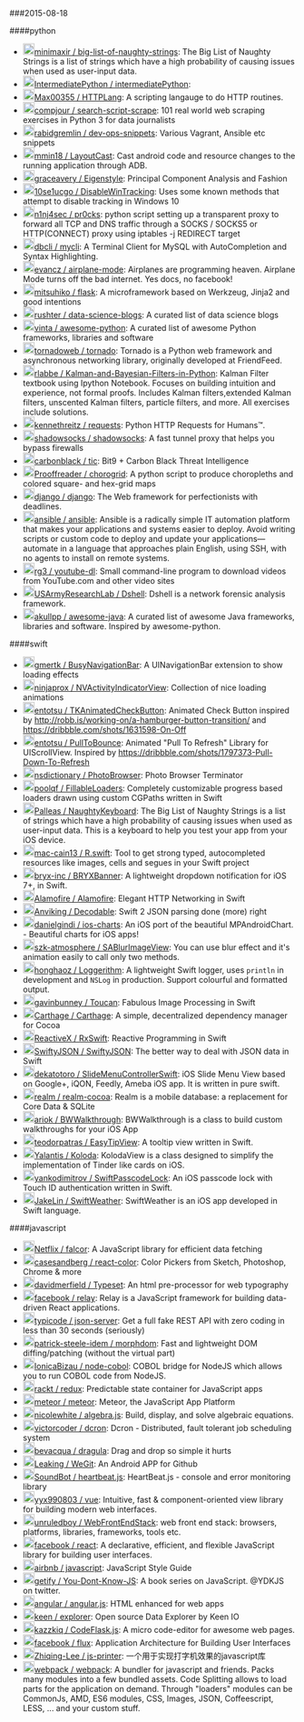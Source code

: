 ###2015-08-18

####python
* <img src='https://avatars3.githubusercontent.com/u/2179708?v=3&s=40' height='20' width='20'>[minimaxir / big-list-of-naughty-strings](https://github.com/minimaxir/big-list-of-naughty-strings): The Big List of Naughty Strings is a list of strings which have a high probability of causing issues when used as user-input data.
* <img src='https://avatars0.githubusercontent.com/u/3696393?v=3&s=40' height='20' width='20'>[IntermediatePython / intermediatePython](https://github.com/IntermediatePython/intermediatePython): 
* <img src='https://avatars0.githubusercontent.com/u/1633507?v=3&s=40' height='20' width='20'>[Max00355 / HTTPLang](https://github.com/Max00355/HTTPLang): A scripting langauge to do HTTP routines.
* <img src='https://avatars1.githubusercontent.com/u/121520?v=3&s=40' height='20' width='20'>[compjour / search-script-scrape](https://github.com/compjour/search-script-scrape): 101 real world web scraping exercises in Python 3 for data journalists
* <img src='https://avatars0.githubusercontent.com/u/444906?v=3&s=40' height='20' width='20'>[rabidgremlin / dev-ops-snippets](https://github.com/rabidgremlin/dev-ops-snippets): Various Vagrant, Ansible etc snippets
* <img src='https://avatars0.githubusercontent.com/u/748883?v=3&s=40' height='20' width='20'>[mmin18 / LayoutCast](https://github.com/mmin18/LayoutCast): Cast android code and resource changes to the running application through ADB.
* <img src='https://avatars1.githubusercontent.com/u/5048800?v=3&s=40' height='20' width='20'>[graceavery / Eigenstyle](https://github.com/graceavery/Eigenstyle): Principal Component Analysis and Fashion
* <img src='https://avatars3.githubusercontent.com/u/605854?v=3&s=40' height='20' width='20'>[10se1ucgo / DisableWinTracking](https://github.com/10se1ucgo/DisableWinTracking): Uses some known methods that attempt to disable tracking in Windows 10
* <img src='https://avatars2.githubusercontent.com/u/12549318?v=3&s=40' height='20' width='20'>[n1nj4sec / pr0cks](https://github.com/n1nj4sec/pr0cks): python script setting up a transparent proxy to forward all TCP and DNS traffic through a SOCKS / SOCKS5 or HTTP(CONNECT) proxy using iptables -j REDIRECT target
* <img src='https://avatars1.githubusercontent.com/u/49260?v=3&s=40' height='20' width='20'>[dbcli / mycli](https://github.com/dbcli/mycli): A Terminal Client for MySQL with AutoCompletion and Syntax Highlighting.
* <img src='https://avatars2.githubusercontent.com/u/1658058?v=3&s=40' height='20' width='20'>[evancz / airplane-mode](https://github.com/evancz/airplane-mode): Airplanes are programming heaven. Airplane Mode turns off the bad internet. Yes docs, no facebook!
* <img src='https://avatars1.githubusercontent.com/u/7396?v=3&s=40' height='20' width='20'>[mitsuhiko / flask](https://github.com/mitsuhiko/flask): A microframework based on Werkzeug, Jinja2 and good intentions
* <img src='https://avatars2.githubusercontent.com/u/3187951?v=3&s=40' height='20' width='20'>[rushter / data-science-blogs](https://github.com/rushter/data-science-blogs): A curated list of data science blogs
* <img src='https://avatars3.githubusercontent.com/u/652070?v=3&s=40' height='20' width='20'>[vinta / awesome-python](https://github.com/vinta/awesome-python): A curated list of awesome Python frameworks, libraries and software
* <img src='https://avatars0.githubusercontent.com/u/160562?v=3&s=40' height='20' width='20'>[tornadoweb / tornado](https://github.com/tornadoweb/tornado): Tornado is a Python web framework and asynchronous networking library, originally developed at FriendFeed.
* <img src='https://avatars3.githubusercontent.com/u/5308143?v=3&s=40' height='20' width='20'>[rlabbe / Kalman-and-Bayesian-Filters-in-Python](https://github.com/rlabbe/Kalman-and-Bayesian-Filters-in-Python): Kalman Filter textbook using Ipython Notebook. Focuses on building intuition and experience, not formal proofs. Includes Kalman filters,extended Kalman filters, unscented Kalman filters, particle filters, and more. All exercises include solutions.
* <img src='https://avatars2.githubusercontent.com/u/119893?v=3&s=40' height='20' width='20'>[kennethreitz / requests](https://github.com/kennethreitz/requests): Python HTTP Requests for Humans™.
* <img src='https://avatars0.githubusercontent.com/u/1073082?v=3&s=40' height='20' width='20'>[shadowsocks / shadowsocks](https://github.com/shadowsocks/shadowsocks): A fast tunnel proxy that helps you bypass firewalls
* <img src='https://avatars0.githubusercontent.com/u/4951565?v=3&s=40' height='20' width='20'>[carbonblack / tic](https://github.com/carbonblack/tic): Bit9 + Carbon Black Threat Intelligence
* <img src='https://avatars1.githubusercontent.com/u/6461717?v=3&s=40' height='20' width='20'>[Prooffreader / chorogrid](https://github.com/Prooffreader/chorogrid): A python script to produce choropleths and colored square- and hex-grid maps
* <img src='https://avatars3.githubusercontent.com/u/180401?v=3&s=40' height='20' width='20'>[django / django](https://github.com/django/django): The Web framework for perfectionists with deadlines.
* <img src='https://avatars3.githubusercontent.com/u/17700?v=3&s=40' height='20' width='20'>[ansible / ansible](https://github.com/ansible/ansible): Ansible is a radically simple IT automation platform that makes your applications and systems easier to deploy. Avoid writing scripts or custom code to deploy and update your applications— automate in a language that approaches plain English, using SSH, with no agents to install on remote systems.
* <img src='https://avatars1.githubusercontent.com/u/779568?v=3&s=40' height='20' width='20'>[rg3 / youtube-dl](https://github.com/rg3/youtube-dl): Small command-line program to download videos from YouTube.com and other video sites
* <img src='https://avatars1.githubusercontent.com/u/9535039?v=3&s=40' height='20' width='20'>[USArmyResearchLab / Dshell](https://github.com/USArmyResearchLab/Dshell): Dshell is a network forensic analysis framework.
* <img src='https://avatars1.githubusercontent.com/u/4538351?v=3&s=40' height='20' width='20'>[akullpp / awesome-java](https://github.com/akullpp/awesome-java): A curated list of awesome Java frameworks, libraries and software. Inspired by awesome-python.

####swift
* <img src='https://avatars3.githubusercontent.com/u/907281?v=3&s=40' height='20' width='20'>[gmertk / BusyNavigationBar](https://github.com/gmertk/BusyNavigationBar): A UINavigationBar extension to show loading effects
* <img src='https://avatars0.githubusercontent.com/u/4948012?v=3&s=40' height='20' width='20'>[ninjaprox / NVActivityIndicatorView](https://github.com/ninjaprox/NVActivityIndicatorView): Collection of nice loading animations
* <img src='https://avatars3.githubusercontent.com/u/2075801?v=3&s=40' height='20' width='20'>[entotsu / TKAnimatedCheckButton](https://github.com/entotsu/TKAnimatedCheckButton): Animated Check Button inspired by http://robb.is/working-on/a-hamburger-button-transition/ and https://dribbble.com/shots/1631598-On-Off
* <img src='https://avatars3.githubusercontent.com/u/2075801?v=3&s=40' height='20' width='20'>[entotsu / PullToBounce](https://github.com/entotsu/PullToBounce): Animated "Pull To Refresh" Library for UIScrollView. Inspired by https://dribbble.com/shots/1797373-Pull-Down-To-Refresh
* <img src='https://avatars1.githubusercontent.com/u/8357630?v=3&s=40' height='20' width='20'>[nsdictionary / PhotoBrowser](https://github.com/nsdictionary/PhotoBrowser): Photo Browser Terminator
* <img src='https://avatars1.githubusercontent.com/u/7887319?v=3&s=40' height='20' width='20'>[poolqf / FillableLoaders](https://github.com/poolqf/FillableLoaders): Completely customizable progress based loaders drawn using custom CGPaths written in Swift
* <img src='https://avatars3.githubusercontent.com/u/48797?v=3&s=40' height='20' width='20'>[Palleas / NaughtyKeyboard](https://github.com/Palleas/NaughtyKeyboard): The Big List of Naughty Strings is a list of strings which have a high probability of causing issues when used as user-input data. This is a keyboard to help you test your app from your iOS device.
* <img src='https://avatars0.githubusercontent.com/u/618233?v=3&s=40' height='20' width='20'>[mac-cain13 / R.swift](https://github.com/mac-cain13/R.swift): Tool to get strong typed, autocompleted resources like images, cells and segues in your Swift project
* <img src='https://avatars0.githubusercontent.com/u/853032?v=3&s=40' height='20' width='20'>[bryx-inc / BRYXBanner](https://github.com/bryx-inc/BRYXBanner): A lightweight dropdown notification for iOS 7+, in Swift.
* <img src='https://avatars3.githubusercontent.com/u/7659?v=3&s=40' height='20' width='20'>[Alamofire / Alamofire](https://github.com/Alamofire/Alamofire): Elegant HTTP Networking in Swift
* <img src='https://avatars2.githubusercontent.com/u/304423?v=3&s=40' height='20' width='20'>[Anviking / Decodable](https://github.com/Anviking/Decodable): Swift 2 JSON parsing done (more) right
* <img src='https://avatars1.githubusercontent.com/u/366926?v=3&s=40' height='20' width='20'>[danielgindi / ios-charts](https://github.com/danielgindi/ios-charts): An iOS port of the beautiful MPAndroidChart. - Beautiful charts for iOS apps!
* <img src='https://avatars1.githubusercontent.com/u/2082134?v=3&s=40' height='20' width='20'>[szk-atmosphere / SABlurImageView](https://github.com/szk-atmosphere/SABlurImageView): You can use blur effect and it's animation easily to call only two methods.
* <img src='https://avatars0.githubusercontent.com/u/3926785?v=3&s=40' height='20' width='20'>[honghaoz / Loggerithm](https://github.com/honghaoz/Loggerithm): A lightweight Swift logger, uses `println` in development and `NSLog` in production. Support colourful and formatted output.
* <img src='https://avatars1.githubusercontent.com/u/409207?v=3&s=40' height='20' width='20'>[gavinbunney / Toucan](https://github.com/gavinbunney/Toucan): Fabulous Image Processing in Swift
* <img src='https://avatars1.githubusercontent.com/u/432536?v=3&s=40' height='20' width='20'>[Carthage / Carthage](https://github.com/Carthage/Carthage): A simple, decentralized dependency manager for Cocoa
* <img src='https://avatars3.githubusercontent.com/u/1641148?v=3&s=40' height='20' width='20'>[ReactiveX / RxSwift](https://github.com/ReactiveX/RxSwift): Reactive Programming in Swift
* <img src='https://avatars0.githubusercontent.com/u/272929?v=3&s=40' height='20' width='20'>[SwiftyJSON / SwiftyJSON](https://github.com/SwiftyJSON/SwiftyJSON): The better way to deal with JSON data in Swift
* <img src='https://avatars0.githubusercontent.com/u/1631488?v=3&s=40' height='20' width='20'>[dekatotoro / SlideMenuControllerSwift](https://github.com/dekatotoro/SlideMenuControllerSwift): iOS Slide Menu View based on Google+, iQON, Feedly, Ameba iOS app. It is written in pure swift.
* <img src='https://avatars1.githubusercontent.com/u/474794?v=3&s=40' height='20' width='20'>[realm / realm-cocoa](https://github.com/realm/realm-cocoa): Realm is a mobile database: a replacement for Core Data & SQLite
* <img src='https://avatars0.githubusercontent.com/u/514560?v=3&s=40' height='20' width='20'>[ariok / BWWalkthrough](https://github.com/ariok/BWWalkthrough): BWWalkthrough is a class to build custom walkthroughs for your iOS App
* <img src='https://avatars0.githubusercontent.com/u/5859487?v=3&s=40' height='20' width='20'>[teodorpatras / EasyTipView](https://github.com/teodorpatras/EasyTipView): A tooltip view written in Swift.
* <img src='https://avatars0.githubusercontent.com/u/839819?v=3&s=40' height='20' width='20'>[Yalantis / Koloda](https://github.com/Yalantis/Koloda): KolodaView is a class designed to simplify the implementation of Tinder like cards on iOS.
* <img src='https://avatars0.githubusercontent.com/u/2021265?v=3&s=40' height='20' width='20'>[yankodimitrov / SwiftPasscodeLock](https://github.com/yankodimitrov/SwiftPasscodeLock): An iOS passcode lock with Touch ID authentication written in Swift.
* <img src='https://avatars2.githubusercontent.com/u/573856?v=3&s=40' height='20' width='20'>[JakeLin / SwiftWeather](https://github.com/JakeLin/SwiftWeather): SwiftWeather is an iOS app developed in Swift language.

####javascript
* <img src='https://avatars1.githubusercontent.com/u/4458174?v=3&s=40' height='20' width='20'>[Netflix / falcor](https://github.com/Netflix/falcor): A JavaScript library for efficient data fetching
* <img src='https://avatars1.githubusercontent.com/u/4633636?v=3&s=40' height='20' width='20'>[casesandberg / react-color](https://github.com/casesandberg/react-color): Color Pickers from Sketch, Photoshop, Chrome & more
* <img src='https://avatars1.githubusercontent.com/u/747928?v=3&s=40' height='20' width='20'>[davidmerfield / Typeset](https://github.com/davidmerfield/Typeset): An html pre-proces­sor for web ty­pog­ra­phy
* <img src='https://avatars0.githubusercontent.com/u/13243?v=3&s=40' height='20' width='20'>[facebook / relay](https://github.com/facebook/relay): Relay is a JavaScript framework for building data-driven React applications.
* <img src='https://avatars2.githubusercontent.com/u/5502029?v=3&s=40' height='20' width='20'>[typicode / json-server](https://github.com/typicode/json-server): Get a full fake REST API with zero coding in less than 30 seconds (seriously)
* <img src='https://avatars3.githubusercontent.com/u/978214?v=3&s=40' height='20' width='20'>[patrick-steele-idem / morphdom](https://github.com/patrick-steele-idem/morphdom): Fast and lightweight DOM diffing/patching (without the virtual part)
* <img src='https://avatars2.githubusercontent.com/u/2864371?v=3&s=40' height='20' width='20'>[IonicaBizau / node-cobol](https://github.com/IonicaBizau/node-cobol): COBOL bridge for NodeJS which allows you to run COBOL code from NodeJS.
* <img src='https://avatars3.githubusercontent.com/u/810438?v=3&s=40' height='20' width='20'>[rackt / redux](https://github.com/rackt/redux): Predictable state container for JavaScript apps
* <img src='https://avatars1.githubusercontent.com/u/16724?v=3&s=40' height='20' width='20'>[meteor / meteor](https://github.com/meteor/meteor): Meteor, the JavaScript App Platform
* <img src='https://avatars2.githubusercontent.com/u/7498009?v=3&s=40' height='20' width='20'>[nicolewhite / algebra.js](https://github.com/nicolewhite/algebra.js): Build, display, and solve algebraic equations.
* <img src='https://avatars3.githubusercontent.com/u/47026?v=3&s=40' height='20' width='20'>[victorcoder / dcron](https://github.com/victorcoder/dcron): Dcron - Distributed, fault tolerant job scheduling system
* <img src='https://avatars3.githubusercontent.com/u/934293?v=3&s=40' height='20' width='20'>[bevacqua / dragula](https://github.com/bevacqua/dragula): Drag and drop so simple it hurts
* <img src='https://avatars3.githubusercontent.com/u/6383426?v=3&s=40' height='20' width='20'>[Leaking / WeGit](https://github.com/Leaking/WeGit): An Android APP for Github
* <img src='https://avatars1.githubusercontent.com/u/1222508?v=3&s=40' height='20' width='20'>[SoundBot / heartbeat.js](https://github.com/SoundBot/heartbeat.js): HeartBeat.js - console and error monitoring library
* <img src='https://avatars1.githubusercontent.com/u/499550?v=3&s=40' height='20' width='20'>[yyx990803 / vue](https://github.com/yyx990803/vue): Intuitive, fast & component-oriented view library for building modern web interfaces.
* <img src='https://avatars3.githubusercontent.com/u/682883?v=3&s=40' height='20' width='20'>[unruledboy / WebFrontEndStack](https://github.com/unruledboy/WebFrontEndStack): web front end stack: browsers, platforms, libraries, frameworks, tools etc.
* <img src='https://avatars3.githubusercontent.com/u/8445?v=3&s=40' height='20' width='20'>[facebook / react](https://github.com/facebook/react): A declarative, efficient, and flexible JavaScript library for building user interfaces.
* <img src='https://avatars1.githubusercontent.com/u/339208?v=3&s=40' height='20' width='20'>[airbnb / javascript](https://github.com/airbnb/javascript): JavaScript Style Guide
* <img src='https://avatars0.githubusercontent.com/u/150330?v=3&s=40' height='20' width='20'>[getify / You-Dont-Know-JS](https://github.com/getify/You-Dont-Know-JS): A book series on JavaScript. @YDKJS on twitter.
* <img src='https://avatars3.githubusercontent.com/u/216296?v=3&s=40' height='20' width='20'>[angular / angular.js](https://github.com/angular/angular.js): HTML enhanced for web apps
* <img src='https://avatars2.githubusercontent.com/u/735257?v=3&s=40' height='20' width='20'>[keen / explorer](https://github.com/keen/explorer): Open source Data Explorer by Keen IO
* <img src='https://avatars2.githubusercontent.com/u/1953194?v=3&s=40' height='20' width='20'>[kazzkiq / CodeFlask.js](https://github.com/kazzkiq/CodeFlask.js): A micro code-editor for awesome web pages.
* <img src='https://avatars2.githubusercontent.com/u/169760?v=3&s=40' height='20' width='20'>[facebook / flux](https://github.com/facebook/flux): Application Architecture for Building User Interfaces
* <img src='https://avatars3.githubusercontent.com/u/10041734?v=3&s=40' height='20' width='20'>[Zhiqing-Lee / js-printer](https://github.com/Zhiqing-Lee/js-printer): 一个用于实现打字机效果的javascript库
* <img src='https://avatars3.githubusercontent.com/u/1365881?v=3&s=40' height='20' width='20'>[webpack / webpack](https://github.com/webpack/webpack): A bundler for javascript and friends. Packs many modules into a few bundled assets. Code Splitting allows to load parts for the application on demand. Through "loaders" modules can be CommonJs, AMD, ES6 modules, CSS, Images, JSON, Coffeescript, LESS, ... and your custom stuff.
